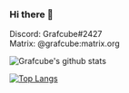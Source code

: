 ### Hi there 👋

Discord: Grafcube#2427  
Matrix: @grafcube:matrix.org

![Grafcube's github stats](https://github-readme-stats.vercel.app/api?username=Grafcube&show_icons=true&theme=dark&count_private=true&theme=onedark)

[![Top Langs](https://github-readme-stats.vercel.app/api/top-langs/?username=Grafcube&layout=compact&show_icons=true&theme=dark&count_private=true&theme=onedark)](https://github.com/anuraghazra/github-readme-stats)
